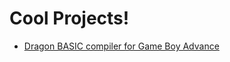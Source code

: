 # Cool Projects!

- [Dragon BASIC compiler for Game Boy Advance](https://github.com/uli/dragonbasic)
